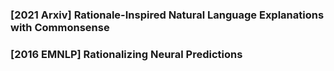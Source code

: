### \[2021 Arxiv\] Rationale-Inspired Natural Language Explanations with Commonsense

### \[2016 EMNLP\] Rationalizing Neural Predictions


